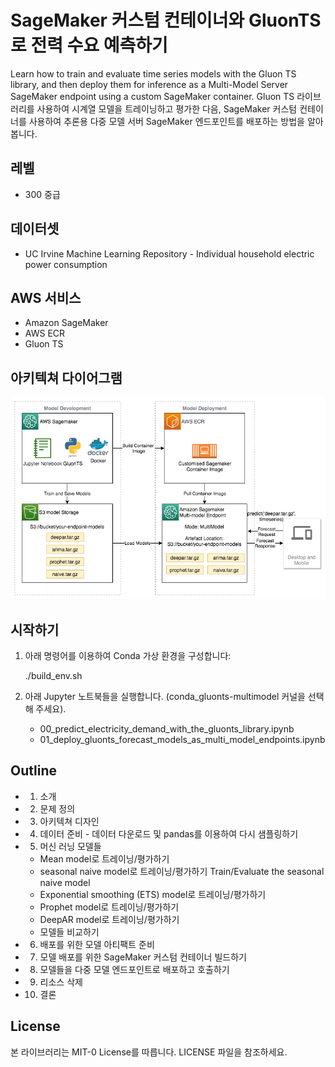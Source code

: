 # SageMaker 커스텀 컨테이너와 GluonTS로 전력 수요 예측하기
Learn how to train and evaluate time series models with the Gluon TS library, and then deploy them for inference as a Multi-Model Server SageMaker endpoint using a custom SageMaker container.
Gluon TS 라이브러리를 사용하여 시계열 모델을 트레이닝하고 평가한 다음, SageMaker 커스텀 컨테이너를 사용하여 추론용 다중 모델 서버 SageMaker 엔드포인트를 배포하는 방법을 알아봅니다.

## 레벨
- 300 중급

## 데이터셋
- UC Irvine Machine Learning Repository - Individual household electric power consumption

## AWS 서비스
- Amazon SageMaker
- AWS ECR
- Gluon TS

## 아키텍쳐 다이어그램
![alt text](images/gluonts_sagemaker.png "Logo Title Text 1")

## 시작하기
1. 아래 명령어를 이용하여 Conda 가상 환경을 구성합니다:

    ./build_env.sh

2. 아래 Jupyter 노트북들을 실행합니다. (conda_gluonts-multimodel 커널을 선택해 주세요).
    - 00_predict_electricity_demand_with_the_gluonts_library.ipynb
    - 01_deploy_gluonts_forecast_models_as_multi_model_endpoints.ipynb

## Outline
- 1. 소개
- 2. 문제 정의 
- 3. 아키텍쳐 디자인 
- 4. 데이터 준비 - 데이터 다운로드 및 pandas를 이용하여 다시 샘플링하기
- 5. 머신 러닝 모델들 
    - Mean model로 트레이닝/평가하기
    - seasonal naive model로 트레이닝/평가하기 Train/Evaluate the seasonal naive model
    - Exponential smoothing (ETS) model로 트레이닝/평가하기
    - Prophet model로 트레이닝/평가하기
    - DeepAR model로 트레이닝/평가하기
    - 모델들 비교하기
- 6. 배포를 위한 모델 아티팩트 준비
- 7. 모델 배포를 위한 SageMaker 커스텀 컨테이너 빌드하기
- 8. 모델들을 다중 모델 엔드포인트로 배포하고 호출하기 
- 9. 리소스 삭제
- 10. 결론

## License

본 라이브러리는 MIT-0 License를 따릅니다. LICENSE 파일을 참조하세요.

